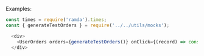 Examples:

```js { "props": { "className": "example-wrapper" } }
const times = require('ramda').times;
const { generateTestOrders } = require('../../utils/mocks');

  <div>
    <UserOrders orders={generateTestOrders()} onClick={(record) => console.log(record)} onCancel={(record) => console.warn('Canceling', record)} />
  </div>
```
